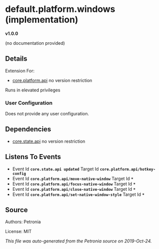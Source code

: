 # default.platform.windows (implementation)
**v1.0.0**

(no documentation provided)

## Details

Extension For:
* [core.platform.api](core.platform.api.md)
  no version restriction


Runs in elevated privileges

### User Configuration

Does not provide any user configuration.





## Dependencies

* [core.state.api](core.state.api.md)
  no version restriction






## Listens To Events

* Event Id **`core.state.api updated`**
  Target Id **`core.platform.api/hotkey-config`**
* Event Id **`core.platform.api/move-native-window`**
  Target Id **`*`**
* Event Id **`core.platform.api/focus-native-window`**
  Target Id **`*`**
* Event Id **`core.platform.api/close-native-window`**
  Target Id **`*`**
* Event Id **`core.platform.api/set-native-window-style`**
  Target Id **`*`**



## Source

Authors: Petronia

License: MIT

*This file was auto-generated from the Petronia source on 2019-Oct-24.*
